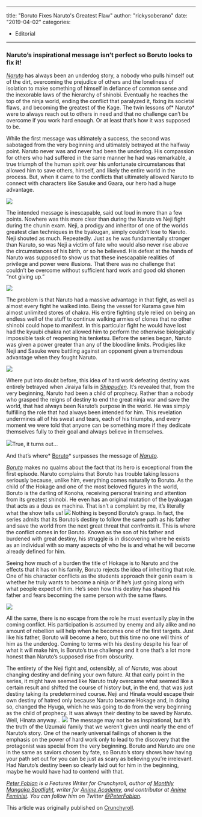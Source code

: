 
---
title: "Boruto Fixes Naruto's Greatest Flaw"
author: "rickysoberano"
date: "2019-04-02"
categories:
- Editorial
---

### Naruto&#8217;s inspirational message isn&#8217;t perfect so Boruto looks to fix it!

*[Naruto](https://vrv.co/series/GR75Q020Y/BORUTO-NARUTO-NEXT-GENERATIONS)* has always been an underdog story, a nobody who pulls himself out of the dirt, overcoming the prejudice of others and the loneliness of isolation to make something of himself in defiance of common sense and the inexorable laws of the hierarchy of shinobi. Eventually he reaches the top of the ninja world, ending the conflict that paralyzed it, fixing its societal flaws, and becoming the greatest of the Kage. The twin lessons of* Naruto* were to always reach out to others in need and that no challenge can’t be overcome if you work hard enough. Or at least that’s how it was supposed to be.

While the first message was ultimately a success, the second was sabotaged from the very beginning and ultimately betrayed at the halfway point. Naruto never was and never had been the underdog. His compassion for others who had suffered in the same manner he had was remarkable, a true triumph of the human spirit over his unfortunate circumstances that allowed him to save others, himself, and likely the entire world in the process. But, when it came to the conflicts that ultimately allowed Naruto to connect with characters like Sasuke and Gaara, our hero had a huge advantage.

![](/wp-content/uploads/2019/02/change-destiny.png?w=1170&#038;ssl=1)

The intended message is inescapable, said out loud in more than a few points. Nowhere was this more clear than during the Naruto vs Neji fight during the chunin exam. Neji, a prodigy and inheritor of one of the worlds greatest clan techniques in the byakugan, simply couldn’t lose to Naruto. Neji shouted as much. Repeatedly. Just as he was fundamentally stronger than Naruto, so was Neji a victim of fate who would also never rise above the circumstances of his birth, or so he believed. His defeat at the hands of Naruto was supposed to show us that these inescapable realities of privilege and power were illusions. That there was no challenge that couldn’t be overcome without sufficient hard work and good old shonen “not giving up.”

![](/wp-content/uploads/2019/02/dreams-work-hard.png?w=1170&#038;ssl=1)

The problem is that Naruto had a massive advantage in that fight, as well as almost every fight he walked into. Being the vessel for Kurama gave him almost unlimited stores of chakra. His entire fighting style relied on being an endless well of the stuff to continue walking armies of clones that no other shinobi could hope to manifest. In this particular fight he would have lost had the kyuubi chakra not allowed him to perform the otherwise biologically impossible task of reopening his tenketsu. Before the series began, Naruto was given a power greater than any of the bloodline limits. Prodigies like Neji and Sasuke were battling against an opponent given a tremendous advantage when they fought Naruto.

![](/wp-content/uploads/2019/02/intrinsic.png?w=1170&#038;ssl=1)

Where put into doubt before, this idea of hard work defeating destiny was entirely betrayed when Jiraiya falls in *[Shippuden](https://vrv.co/series/GYQ4MW246/Naruto-Shippuden).* It’s revealed that, from the very beginning, Naruto had been a child of prophecy. Rather than a nobody who grasped the reigns of destiny to end the great ninja war and save the world, that had always been Naruto’s purpose in the world. He was simply fulfilling the role that had always been intended for him. This revelation undermines all of his sweat and tears, each of his triumphs, and every moment we were told that anyone can be something more if they dedicate themselves fully to their goal and always believe in themselves.

![](/wp-content/uploads/2019/02/hokage.png?fit=1024%2C768&amp;ssl=1)True, it turns out&#8230;

And that’s where* [Boruto](https://vrv.co/series/GR75Q020Y/BORUTO-NARUTO-NEXT-GENERATIONS)* surpasses the message of *[Naruto](https://vrv.co/series/GY9PJ5KWR/Naruto)*.

*[Boruto](https://vrv.co/series/GR75Q020Y/BORUTO-NARUTO-NEXT-GENERATIONS)* makes no qualms about the fact that its hero is exceptional from the first episode. Naruto complains that Boruto has trouble taking lessons seriously because, unlike him, everything comes naturally to Boruto. As the child of the Hokage and one of the most beloved figures in the world, Boruto is the darling of Konoha, receiving personal training and attention from its greatest shinobi. He even has an original mutation of the byakugan that acts as a deus ex machina. That isn’t a complaint by me, it’s literally what the show tells us!
![](/wp-content/uploads/2019/02/star-of-hope.png?fit=1024%2C576&amp;ssl=1)
Nothing is beyond Boruto’s grasp. In fact, the series admits that its Boruto’s destiny to follow the same path as his father and save the world from the next great threat that confronts it. This is where the conflict comes in for Boruto. Known as the son of his father and burdened with great destiny, his struggle is in discovering where he exists as an individual with so many aspects of who he is and what he will become already defined for him.

Seeing how much of a burden the title of Hokage is to Naruto and the effects that it has on his family, Boruto rejects the idea of inheriting that role. One of his character conflicts as the students approach their genin exam is whether he truly wants to become a ninja or if he’s just going along with what people expect of him. He’s seen how this destiny has shaped his father and fears becoming the same person with the same flaws.

![](/wp-content/uploads/2019/02/hokage-old-fashioned.png?fit=1024%2C576&amp;ssl=1)

All the same, there is no escape from the role he must eventually play in the coming conflict. His participation is assumed by enemy and ally alike and no amount of rebellion will help when he becomes one of the first targets. Just like his father, Boruto will become a hero, but this time no one will think of him as the underdog. Coming to terms with his destiny despite his fear of what it will make him, is Boruto’s true challenge and it one that’s a lot more honest than Naruto’s supposed rise from obscurity.

The entirety of the Neji fight and, ostensibly, all of *Naruto*, was about changing destiny and defining your own future. At that early point in the series, it might have seemed like Naruto truly overcame what seemed like a certain result and shifted the course of history but, in the end, that was just destiny taking its predetermined course. Neji and Hinata would escape their own destiny of hatred only because Naruto became Hokage and, in doing so, changed the Hyuga, which he was going to do from the very beginning as the child of prophecy. It was always their destiny to be saved by Naruto. Well, Hinata anyway&#8230;
![](/wp-content/uploads/2019/02/destiny-curse.png?fit=1024%2C576&amp;ssl=1)
The message may not be as inspirational, but it’s the truth of the Uzumaki family that we weren’t given until nearly the end of Naruto’s story. One of the nearly universal failings of shonen is the emphasis on the power of hard work only to lead to the discovery that the protagonist was special from the very beginning. Boruto and Naruto are one in the same as saviors chosen by fate, so Boruto’s story shows how having your path set out for you can be just as scary as believing you’re irrelevant. Had Naruto&#8217;s destiny been so clearly laid out for him in the beginning, maybe he would have had to contend with that.

*[Peter Fobian](http://www.crunchyroll.com/newsfeed/writer/Onymous) is a Features Writer for Crunchyroll, author of [Monthly Mangaka Spotlight](http://www.crunchyroll.com/newsfeed/tag/monthly+mangaka+spotlight), writer for [Anime Academy](https://www.youtube.com/playlist?list=PL70z2t41-3ai3Hxb7RTc1H6D417AEeh0U), and contributor at [Anime Feminist](http://www.animefeminist.com/author/peterfobian/). You can follow him on Twitter [@PeterFobian](https://twitter.com/PeterFobian).*

This article was originally published on [Crunchyroll](https://www.crunchyroll.com/anime-feature/2018/10/12/boruto-fixes-narutos-greatest-flaw). 
